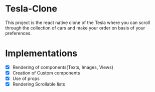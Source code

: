 # Tesla-Clone
This project is the react native clone of the Tesla where you can scroll through the collection of cars and make your order on basis of your preferences. 


# Implementations
- [X] Rendering of components(Texts, Images, Views)
- [X] Creation of Custom components
- [X] Use of props
- [X] Rendering Scrollable lists

